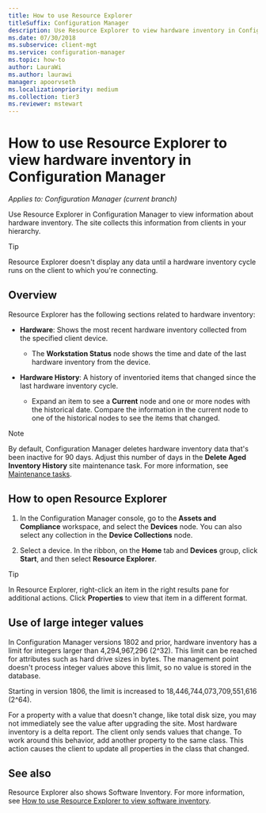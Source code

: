 ```yaml
---
title: How to use Resource Explorer
titleSuffix: Configuration Manager
description: Use Resource Explorer to view hardware inventory in Configuration Manager.
ms.date: 07/30/2018
ms.subservice: client-mgt
ms.service: configuration-manager
ms.topic: how-to
author: LauraWi
ms.author: laurawi
manager: apoorvseth
ms.localizationpriority: medium
ms.collection: tier3
ms.reviewer: mstewart
---
```


# How to use Resource Explorer to view hardware inventory in Configuration Manager

*Applies to: Configuration Manager (current branch)*

Use Resource Explorer in Configuration Manager to view information about hardware inventory. The site collects this information from clients in your hierarchy.

> [!Tip]
>  Resource Explorer doesn't display any data until a hardware inventory cycle runs on the client to which you're connecting.



## Overview

Resource Explorer has the following sections related to hardware inventory:

- **Hardware**: Shows the most recent hardware inventory collected from the specified client device.

    - The **Workstation Status** node shows the time and date of the last hardware inventory from the device.

- **Hardware History**: A history of inventoried items that changed since the last hardware inventory cycle.

    - Expand an item to see a **Current** node and one or more nodes with the historical date. Compare the information in the current node to one of the historical nodes to see the items that changed.

> [!NOTE]
> By default, Configuration Manager deletes hardware inventory data that's been inactive for 90 days. Adjust this number of days in the **Delete Aged Inventory History** site maintenance task. For more information, see [Maintenance tasks](../../../servers/manage/maintenance-tasks.md).



## <a name="bkmk_open"></a> How to open Resource Explorer

1.  In the Configuration Manager console, go to the **Assets and Compliance** workspace, and select the **Devices** node. You can also select any collection in the **Device Collections** node.

2.  Select a device. In the ribbon, on the **Home** tab and **Devices** group, click **Start**, and then select **Resource Explorer**.

> [!Tip]
> In Resource Explorer, right-click an item in the right results pane for additional actions. Click **Properties** to view that item in a different format.



## <a name="bkmk_bigint"></a> Use of large integer values
<!--1357880-->
In Configuration Manager versions 1802 and prior, hardware inventory has a limit for integers larger than 4,294,967,296 (2^32). This limit can be reached for attributes such as hard drive sizes in bytes. The management point doesn't process integer values above this limit, so no value is stored in the database.

Starting in version 1806, the limit is increased to 18,446,744,073,709,551,616 (2^64).

For a property with a value that doesn't change, like total disk size, you may not immediately see the value after upgrading the site. Most hardware inventory is a delta report. The client only sends values that change. To work around this behavior, add another property to the same class. This action causes the client to update all properties in the class that changed.



## See also

Resource Explorer also shows Software Inventory. For more information, see [How to use Resource Explorer to view software inventory](use-resource-explorer-to-view-software-inventory.md).
